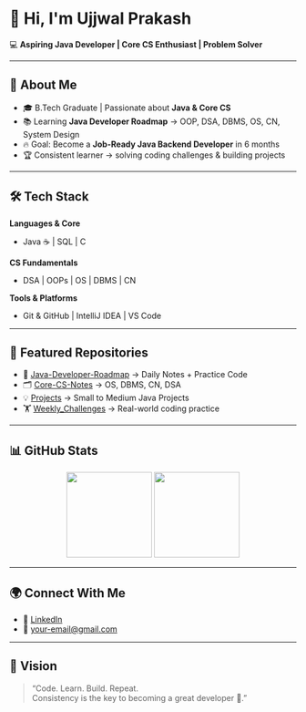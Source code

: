 # 👋 Hi, I'm Ujjwal Prakash  

💻 **Aspiring Java Developer | Core CS Enthusiast | Problem Solver**  

---

## 🚀 About Me  
- 🎓 B.Tech Graduate | Passionate about **Java & Core CS**  
- 📚 Learning **Java Developer Roadmap** → OOP, DSA, DBMS, OS, CN, System Design  
- 🔥 Goal: Become a **Job-Ready Java Backend Developer** in 6 months  
- 🏆 Consistent learner → solving coding challenges & building projects  

---

## 🛠️ Tech Stack  
**Languages & Core**  
- Java ☕ | SQL | C  

**CS Fundamentals**  
- DSA | OOPs | OS | DBMS | CN  

**Tools & Platforms**  
- Git & GitHub | IntelliJ IDEA | VS Code  

---

## 📂 Featured Repositories  
- 📘 [Java-Developer-Roadmap](https://github.com/Ujjwallp/Java-Developer-Roadmap) → Daily Notes + Practice Code  
- 🗂️ [Core-CS-Notes](https://github.com/Ujjwallp/Core-CS-Notes) → OS, DBMS, CN, DSA  
- 💡 [Projects](https://github.com/Ujjwallp?tab=repositories) → Small to Medium Java Projects  
- 🏋️ [Weekly_Challenges](https://github.com/Ujjwallp/Java-Developer-Roadmap/tree/main/Weekly_Challenges) → Real-world coding practice  

---

## 📊 GitHub Stats  
<p align="center">
  <img src="https://github-readme-stats.vercel.app/api?username=Ujjwallp&show_icons=true&theme=radical" height="150"/>
  <img src="https://github-readme-stats.vercel.app/api/top-langs/?username=Ujjwallp&layout=compact&theme=radical" height="150"/>
</p>

---

## 🌍 Connect With Me  
- 💼 [LinkedIn](https://linkedin.com/in/your-linkedin)  
- 📧 your-email@gmail.com  

---

## 🎯 Vision  
> “Code. Learn. Build. Repeat.  
> Consistency is the key to becoming a great developer 🚀.”
